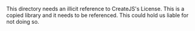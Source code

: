 This directory needs an illicit reference to CreateJS's License. This is a copied library and it needs to be referenced. This could hold us liable for not doing so.